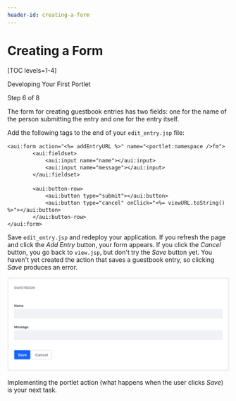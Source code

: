 ```yaml
---
header-id: creating-a-form
---
```


# Creating a Form

[TOC levels=1-4]

<div class="learn-path-step row">
    <p id="stepTitle">Developing Your First Portlet</p><p>Step 6 of 8</p>
</div>

The form for creating guestbook entries has two fields: one for the name of the
person submitting the entry and one for the entry itself. 

Add the following tags to the end of your `edit_entry.jsp` file: 

    <aui:form action="<%= addEntryURL %>" name="<portlet:namespace />fm">
            <aui:fieldset>
                <aui:input name="name"></aui:input>
                <aui:input name="message"></aui:input>
            </aui:fieldset>

            <aui:button-row>
                <aui:button type="submit"></aui:button>
                <aui:button type="cancel" onClick="<%= viewURL.toString() %>"></aui:button>
            </aui:button-row>
    </aui:form>

Save `edit_entry.jsp` and redeploy your application. If you refresh the page and
click the *Add Entry* button, your form appears. If you click the *Cancel*
button, you go back to `view.jsp`, but don't try the *Save* button yet. You
haven't yet created the action that saves a guestbook entry, so clicking *Save*
produces an error.

![Figure 1: This is the Guestbook application's form for adding entries.](../../../images/first-guestbook-portlet-edit-entry.png)

Implementing the portlet action (what happens when the user clicks *Save*) is
your next task. 
